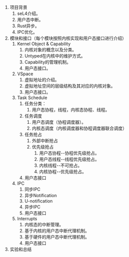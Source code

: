 1. 项目背景
	1. seL4介绍。
	2. 用户态中断。
	3. Rust异步。
	4. IPC优化。
2. 模块和接口（每个模块按照内核实现和用户态接口进行介绍）
	1. Kernel Object & Capability
		1. 内核对象的概念以及分类。
		2. Untyped在内核中的维护方式。
		3. Capability的管理机制。
		4. 用户态接口。
	2. VSpace
		1. 虚拟地址的介绍。
		2. 虚拟地址空间的层级结构及其对应的内核对象。
		3. 用户态接口。
	3. Task Schedule
		1. 任务分类：
			1. 用户态协程，线程，内核态协程、线程。
		2. 任务调度
			1. 用户态调度（协程调度器）。
			2. 内核态调度（内核调度器和协程调度器联合调度）
		3. 任务抢占
			1. 外部中断抢占
			2. 优先级抢占
				1. 用户态协程--协程优先级抢占。
				2. 用户态线程--线程优先级抢占。
				3. 内核线程--不可抢占。
				4. 内核协程--优先级抢占。
		4. 用户态接口
	4. IPC
		1. 同步IPC
		2. 异步Notification
		3. U-notification
		4. 异步IPC
		5. 用户态接口
	5. Interrupts
		1. 内核态的中断管理。
		2. 基于内核的用户态中断代理机制。
		3. 基于硬件的用户态中断代理机制。
		4. 用户态接口
3. 实验和总结